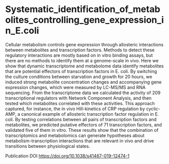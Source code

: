 # Systematic_identification_of_metabolites_controlling_gene_expression_in_E.coli
Cellular metabolism controls gene expression through allosteric interactions between metabolites and transcription factors. Methods to detect these regulatory interactions are mostly based on in vitro binding assays, but there are no methods to identify them at a genome-scale in vivo. Here we show that dynamic transcriptome and metabolome data identify metabolites that are potential effectors of transcription factors in E. coli. By switching the culture conditions between starvation and growth for 20 hours, we induced strong metabolite concentration changes and accompanying gene expression changes, which were measured by LC-MS/MS and RNA sequencing. From the transcriptome data we calculated the activity of 209 transcriptional regulators with Network Component Analysis, and then tested which metabolites correlated with these activities. This approach captured, for instance, the in vivo Hill-kinetics of CRP regulation by cyclic-AMP, a canonical example of allosteric transcription factor regulation in E. coli. By testing correlations between all pairs of transcription factors and metabolites, we predicted putative effectors of 71 transcription factors, and validated five of them in vitro. These results show that the combination of transcriptomics and metabolomics can generate hypotheses about metabolism-transcription interactions that are relevant in vivo and drive transitions between physiological states. 


Publication DOI
https://doi.org/10.1038/s41467-019-12474-1
